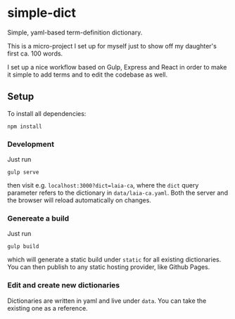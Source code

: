 # simple-dict

Simple, yaml-based term-definition dictionary.

This is a micro-project I set up for myself just to show off my daughter's first ca. 100 words.

I set up a nice workflow based on Gulp, Express and React in order to make it simple to add terms and to edit the codebase as well.

## Setup

To install all dependencies:
```
npm install
```

### Development

Just run
```
gulp serve
```
then visit e.g. `localhost:3000?dict=laia-ca`, where the `dict` query parameter refers to the dictionary in `data/laia-ca.yaml`. Both the server and the browser will reload automatically on changes.

### Genereate a build

Just run
```
gulp build
```
which will generate a static build under `static` for all existing dictionaries. You can then publish to any static hosting provider, like Github Pages.

### Edit and create new dictionaries

Dictionaries are written in yaml and live under `data`. You can take the existing one as a reference.

